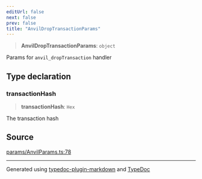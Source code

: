 ```yaml
---
editUrl: false
next: false
prev: false
title: "AnvilDropTransactionParams"
---
```


> **AnvilDropTransactionParams**: `object`

Params for `anvil_dropTransaction` handler

## Type declaration

### transactionHash

> **transactionHash**: `Hex`

The transaction hash

## Source

[params/AnvilParams.ts:78](https://github.com/evmts/tevm-monorepo/blob/main/packages/actions-types/src/params/AnvilParams.ts#L78)

***
Generated using [typedoc-plugin-markdown](https://www.npmjs.com/package/typedoc-plugin-markdown) and [TypeDoc](https://typedoc.org/)

